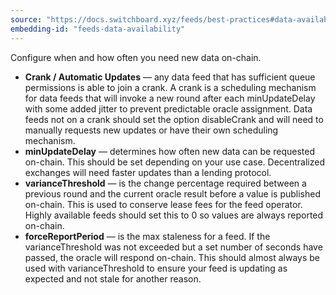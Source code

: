 ```yaml
---
source: "https://docs.switchboard.xyz/feeds/best-practices#data-availability"
embedding-id: "feeds-data-availability"
---
```

Configure when and how often you need new data on-chain.

- **Crank / Automatic Updates** — any data feed that has sufficient queue
  permissions is able to join a crank. A crank is a scheduling mechanism for
  data feeds that will invoke a new round after each minUpdateDelay with some
  added jitter to prevent predictable oracle assignment. Data feeds not on a
  crank should set the option disableCrank and will need to manually requests
  new updates or have their own scheduling mechanism.
- **minUpdateDelay** — determines how often new data can be requested on-chain.
  This should be set depending on your use case. Decentralized exchanges will
  need faster updates than a lending protocol.
- **varianceThreshold** — is the change percentage required between a previous
  round and the current oracle result before a value is published on-chain. This
  is used to conserve lease fees for the feed operator. Highly available feeds
  should set this to 0 so values are always reported on-chain.
- **forceReportPeriod** — is the max staleness for a feed. If the
  varianceThreshold was not exceeded but a set number of seconds have passed,
  the oracle will respond on-chain. This should almost always be used with
  varianceThreshold to ensure your feed is updating as expected and not stale
  for another reason.
